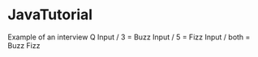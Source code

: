 # JavaTutorial
Example of an interview Q
Input / 3 = Buzz
Input / 5 = Fizz
Input / both = Buzz Fizz

